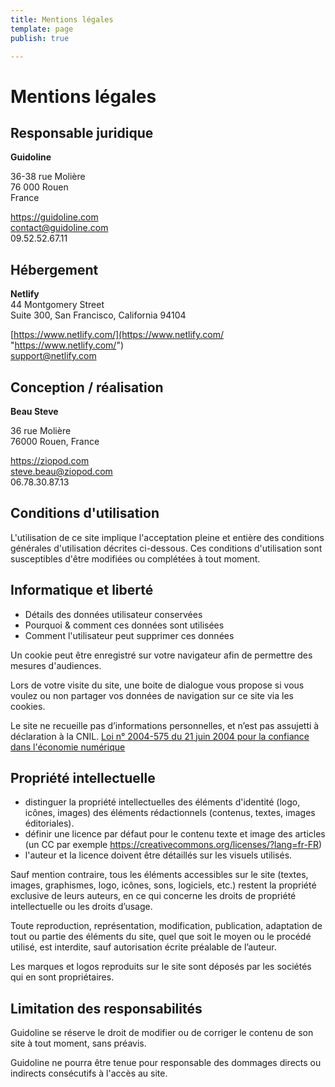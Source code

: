 ```yaml
---
title: Mentions légales
template: page
publish: true

---
```

# Mentions légales

## Responsable juridique

**Guidoline**

36-38 rue Molière  
76 000 Rouen  
France

https://guidoline.com  
contact@guidoline.com  
09\.52.52.67.11

## Hébergement

**Netlify**  
44 Montgomery Street  
Suite 300, San Francisco, California 94104

[https://www.netlify.com/](https://www.netlify.com/ "https://www.netlify.com/")  
support@netlify.com

## Conception / réalisation

**Beau Steve**

36 rue Molière  
76000 Rouen, France

https://ziopod.com  
steve.beau@ziopod.com  
06\.78.30.87.13

## Conditions d'utilisation

L'utilisation de ce site implique l'acceptation pleine et entière des conditions générales d'utilisation décrites ci-dessous. Ces conditions d'utilisation sont susceptibles d'être modifiées ou complétées à tout moment.

## Informatique et liberté

* Détails des données utilisateur conservées
* Pourquoi & comment ces données sont utilisées
* Comment l'utilisateur peut supprimer ces données

Un cookie peut être enregistré sur votre navigateur afin de permettre des mesures d'audiences.

Lors de votre visite du site, une boite de dialogue vous propose si vous voulez ou non partager vos données de navigation sur ce site via les cookies.

Le site ne recueille pas d’informations personnelles, et n’est pas assujetti à déclaration à la CNIL. [Loi n° 2004-575 du 21 juin 2004 pour la confiance dans l'économie numérique](https://www.legifrance.gouv.fr/loda/id/JORFTEXT000000801164/)

## Propriété intellectuelle

* distinguer la propriété intellectuelles des éléments d'identité (logo, icônes, images) des éléments rédactionnels (contenus, textes, images éditoriales).
* définir une licence par défaut pour le contenu texte et image des articles (un CC par exemple https://creativecommons.org/licenses/?lang=fr-FR)
* l'auteur et la licence doivent être détaillés sur les visuels utilisés.

Sauf mention contraire, tous les éléments accessibles sur le site (textes, images, graphismes, logo, icônes, sons, logiciels, etc.) restent la propriété exclusive de leurs auteurs, en ce qui concerne les droits de propriété intellectuelle ou les droits d’usage.

Toute reproduction, représentation, modification, publication, adaptation de tout ou partie des éléments du site, quel que soit le moyen ou le procédé utilisé, est interdite, sauf autorisation écrite préalable de l’auteur.

Les marques et logos reproduits sur le site sont déposés par les sociétés qui en sont propriétaires.

## Limitation des responsabilités

Guidoline se réserve le droit de modifier ou de corriger le contenu de son site à tout moment, sans préavis.

Guidoline ne pourra être tenue pour responsable des dommages directs ou indirects consécutifs à l'accès au site.